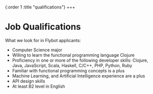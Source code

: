 {:order 1
 :title "qualifications"}
+++

# Job Qualifications

What we look for in Flybot applicants:
- Computer Science major
- Willing to learn the functional programming language Clojure
- Proficiency in one or more of the following developer skills: Clojure, Java, JavaScript, Scala, Haskell, C/C++, PHP, Python, Ruby
- Familiar with functional programming concepts is a plus
- Machine Learning, and Artificial Intelligence experience are a plus
- API design skills
- At least B2 level in English
